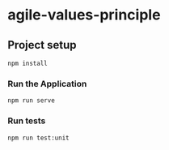 # agile-values-principle

## Project setup
```
npm install
```

### Run the Application
```
npm run serve
```

### Run tests
```
npm run test:unit
```